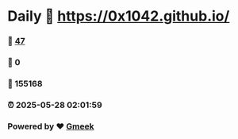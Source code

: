 # Daily :link: https://0x1042.github.io/ 
### :page_facing_up: [47](https://0x1042.github.io//tag.html) 
### :speech_balloon: 0 
### :hibiscus: 155168 
### :alarm_clock: 2025-05-28 02:01:59 
### Powered by :heart: [Gmeek](https://github.com/Meekdai/Gmeek)
